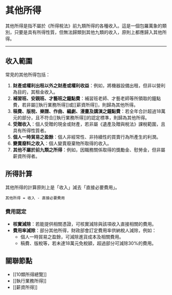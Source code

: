 # 其他所得

其他所得是指不屬於《所得稅法》前九類所得的各種收入。這是一個包羅萬象的類別，只要是具有所得性質，但無法歸類到其他九類的收入，原則上都應歸入其他所得。

---

## 收入範圍

常見的其他所得包括：

1.  **財產或權利出租以外之財產或權利收益**：例如，將機器設備出租，但非以營利為目的，其租金收入。
2.  **補習班、安親班、才藝班之鐘點費**：補習班老師、才藝老師等所領取的鐘點費，若非屬[[執行業務所得]]或[[薪資所得]]，則歸為其他所得。
3.  **稿費、版稅、樂譜、作曲、編劇、漫畫及講演之鐘點費**：若全年合計超過18萬元的部分，且不符合[[執行業務所得]]的認定標準，則歸為其他所得。
4.  **受贈收入**：個人受贈的現金或財產，若非屬《遺產及贈與稅法》課稅範圍，且具有所得性質者。
5.  **個人一時貿易之盈餘**：個人非經常性、非持續性的買賣行為所產生的利潤。
6.  **變賣廢料之收入**：個人變賣廢棄物所取得的收入。
7.  **其他不屬於前九類之所得**：例如，因職務關係取得的獎勵金、慰勞金，但非屬薪資所得者。

## 所得計算

其他所得的計算原則上是「收入」減去「直接必要費用」。

`其他所得 = 收入 - 直接必要費用`

### 費用認定

-   **核實減除**：若能提供相關憑證，可核實減除與該項收入直接相關的費用。
-   **費用率減除**：部分其他所得，財政部會訂定費用率供納稅人減除，例如：
    -   個人一時貿易之盈餘，可減除進貨成本及相關費用。
    -   稿費、版稅等，若未達18萬元免稅額，超過部分可減除30%的費用。

## 關聯節點
- [[10類所得總覽]]
- [[執行業務所得]]
- [[薪資所得]]
